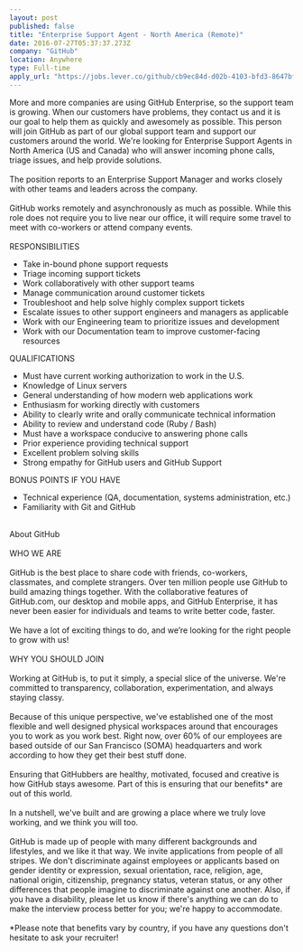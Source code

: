 ```yaml
---
layout: post
published: false
title: "Enterprise Support Agent - North America (Remote)"
date: 2016-07-27T05:37:37.273Z
company: "GitHub"
location: Anywhere
type: Full-time
apply_url: "https://jobs.lever.co/github/cb9ec84d-d02b-4103-bfd3-8647bf8f0a25/apply"
---
```


<div>More and more companies are using GitHub Enterprise, so the support team is growing. When our customers have problems, they contact us and it is our goal to help them as quickly and awesomely as possible. This person will join GitHub as part of our global support team and support our customers around the world. We&apos;re looking for Enterprise Support Agents in North America (US and Canada) who will answer incoming phone calls, triage issues, and help provide solutions.</div><div class="paragraph_break"><br></div><div>The position reports to an Enterprise Support Manager and works closely with other teams and leaders across the company.</div><div class="paragraph_break"><br></div><div>GitHub works remotely and asynchronously as much as possible. While this role does not require you to live near our office, it will require some travel to meet with co-workers or attend company events.</div><div class="paragraph_break"><br></div><div>RESPONSIBILITIES</div><ul><li>Take in-bound phone support requests</li><li>Triage incoming support tickets</li><li>Work collaboratively with other support teams</li><li>Manage communication around customer tickets</li><li>Troubleshoot and help solve highly complex support tickets</li><li>Escalate issues to other support engineers and managers as applicable</li><li>Work with our Engineering team to prioritize issues and development</li><li>Work with our Documentation team to improve customer-facing resources</li></ul><div>QUALIFICATIONS</div><ul><li>Must have current working authorization to work in the U.S.</li><li>Knowledge of Linux servers</li><li>General understanding of how modern web applications work</li><li>Enthusiasm for working directly with customers</li><li>Ability to clearly write and orally communicate technical information</li><li>Ability to review and understand code (Ruby / Bash)</li><li>Must have a workspace conducive to answering phone calls</li><li>Prior experience providing technical support</li><li>Excellent problem solving skills</li><li>Strong empathy for GitHub users and GitHub Support</li></ul><div>BONUS POINTS IF YOU HAVE</div><ul><li>Technical experience (QA, documentation, systems administration, etc.)</li><li>Familiarity with Git and GitHub</li></ul><div class="paragraph_break"><br></div><div>About GitHub</div><div class="paragraph_break"><br></div><div>WHO WE ARE</div><div class="paragraph_break"><br></div><div>GitHub is the best place to share code with friends, co-workers, classmates, and complete strangers. Over ten million people use GitHub to build amazing things together. With the collaborative features of GitHub.com, our desktop and mobile apps, and GitHub Enterprise, it has never been easier for individuals and teams to write better code, faster.</div><div class="paragraph_break"><br></div><div>We have a lot of exciting things to do, and we&#x2019;re looking for the right people to grow with us!</div><div class="paragraph_break"><br></div><div>WHY YOU SHOULD JOIN</div><div class="paragraph_break"><br></div><div>Working at GitHub is, to put it simply, a special slice of the universe. We&apos;re committed to transparency, collaboration, experimentation, and always staying classy.</div><div class="paragraph_break"><br></div><div>Because of this unique perspective, we&apos;ve established one of the most flexible and well designed physical workspaces around that encourages you to work as you work best. Right now, over 60% of our employees are based outside of our San Francisco (SOMA) headquarters and work according to how they get their best stuff done.</div><div class="paragraph_break"><br></div><div>Ensuring that GitHubbers are healthy, motivated, focused and creative is how GitHub stays awesome. Part of this is ensuring that our benefits* are out of this world.</div><div class="paragraph_break"><br></div><div>In a nutshell, we&apos;ve built and are growing a place where we truly love working, and we think you will too.</div><div class="paragraph_break"><br></div><div>GitHub is made up of people with many different backgrounds and lifestyles, and we like it that way. We invite applications from people of all stripes. We don&apos;t discriminate against employees or applicants based on gender identity or expression, sexual orientation, race, religion, age, national origin, citizenship, pregnancy status, veteran status, or any other differences that people imagine to discriminate against one another. Also, if you have a disability, please let us know if there&apos;s anything we can do to make the interview process better for you; we&apos;re happy to accommodate.</div><div class="paragraph_break"><br></div><div>*Please note that benefits vary by country, if you have any questions don&apos;t hesitate to ask your recruiter!</div><div class="paragraph_break"><br></div>
